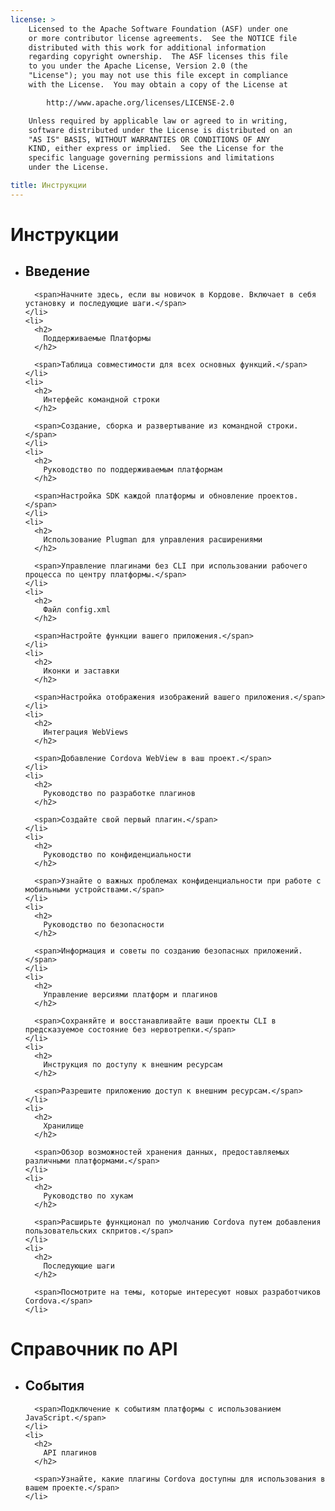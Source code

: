 ```yaml
---
license: >
    Licensed to the Apache Software Foundation (ASF) under one
    or more contributor license agreements.  See the NOTICE file
    distributed with this work for additional information
    regarding copyright ownership.  The ASF licenses this file
    to you under the Apache License, Version 2.0 (the
    "License"); you may not use this file except in compliance
    with the License.  You may obtain a copy of the License at

        http://www.apache.org/licenses/LICENSE-2.0

    Unless required by applicable law or agreed to in writing,
    software distributed under the License is distributed on an
    "AS IS" BASIS, WITHOUT WARRANTIES OR CONDITIONS OF ANY
    KIND, either express or implied.  See the License for the
    specific language governing permissions and limitations
    under the License.

title: Инструкции
---
```


<div id="home">
  <h1>
    Инструкции
  </h1>

  <ul>
    <li>
      <h2>
        Введение
      </h2>

      <span>Начните здесь, если вы новичок в Кордове. Включает в себя установку и последующие шаги.</span>
    </li>
    <li>
      <h2>
        Поддерживаемые Платформы
      </h2>

      <span>Таблица совместимости для всех основных функций.</span>
    </li>
    <li>
      <h2>
        Интерфейс командной строки
      </h2>

      <span>Создание, сборка и развертывание из командной строки.</span>
    </li>
    <li>
      <h2>
        Руководство по поддерживаемым платформам
      </h2>

      <span>Настройка SDK каждой платформы и обновление проектов.</span>
    </li>
    <li>
      <h2>
        Использование Plugman для управления расширениями
      </h2>

      <span>Управление плагинами без CLI при использовании рабочего процесса по центру платформы.</span>
    </li>
    <li>
      <h2>
        Файл config.xml
      </h2>

      <span>Настройте функции вашего приложения.</span>
    </li>
    <li>
      <h2>
        Иконки и заставки
      </h2>

      <span>Настройка отображения изображений вашего приложения.</span>
    </li>
    <li>
      <h2>
        Интеграция WebViews
      </h2>

      <span>Добавление Cordova WebView в ваш проект.</span>
    </li>
    <li>
      <h2>
        Руководство по разработке плагинов
      </h2>

      <span>Создайте свой первый плагин.</span>
    </li>
    <li>
      <h2>
        Руководство по конфиденциальности
      </h2>

      <span>Узнайте о важных проблемах конфиденциальности при работе с мобильными устройствами.</span>
    </li>
    <li>
      <h2>
        Руководство по безопасности
      </h2>

      <span>Информация и советы по созданию безопасных приложений.</span>
    </li>
    <li>
      <h2>
        Управление версиями платформ и плагинов
      </h2>

      <span>Сохраняйте и восстанавливайте ваши проекты CLI в предсказуемое состояние без нервотрепки.</span>
    </li>
    <li>
      <h2>
        Инструкция по доступу к внешним ресурсам
      </h2>

      <span>Разрешите приложению доступ к внешним ресурсам.</span>
    </li>
    <li>
      <h2>
        Хранилище
      </h2>

      <span>Обзор возможностей хранения данных, предоставляемых различными платформами.</span>
    </li>
    <li>
      <h2>
        Руководство по хукам
      </h2>

      <span>Расширьте функционал по умолчанию Cordova путем добавления пользовательских скпритов.</span>
    </li>
    <li>
      <h2>
        Последующие шаги
      </h2>

      <span>Посмотрите на темы, которые интересуют новых разработчиков Cordova.</span>
    </li>
  </ul>

  <h1>
    Справочник по API
  </h1>

  <ul>
    <li>
      <h2>
        События
      </h2>

      <span>Подключение к событиям платформы с использованием JavaScript.</span>
    </li>
    <li>
      <h2>
        API плагинов
      </h2>

      <span>Узнайте, какие плагины Cordova доступны для использования в вашем проекте.</span>
    </li>
  </ul>
</div>
